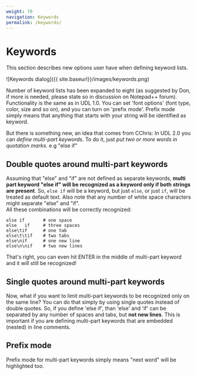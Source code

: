 ```yaml
---
weight: 70
navigation: Keywords
permalink: /keywords/
---
```


# Keywords

This section describes new options user have when defining keyword lists.

![Keywords dialog]({{ site.baseurl}}/images/keywords.png)

Number of keyword lists has been expanded to eight (as suggested by Don, if more is needed, please state so in discussion on Notepad++ forum). Functionality is the same as in UDL 1.0. You can set 'font options' (font type, color, size and so on), and you can turn on 'prefix mode'. Prefix mode simply means that anything that starts with your string will be identified as keyword.

But there is something new, an idea that comes from CChris: In UDL 2.0 you can *define multi-part keywords*. To do it, just *put two or more words in quotation marks*. e.g "else if"

## Double quotes around multi-part keywords

Assuming that "else" and "if" are not defined as separate keywords, **multi part keyword "else if" will be recognized as a keyword only if both strings are present**. So, `else if` will be a keyword, but just `else`, or just `if`, will be treated as default text. Also note that any number of white space characters might separate "else" and "if".<br>
All these combinations will be correctly recognized:

```
else if       # one space
else   if     # three spaces
else\tif      # one tab
else\t\tif    # two tabs
else\nif      # one new line
else\n\nif    # two new lines
```

That's right, you can even hit ENTER in the middle of multi-part keyword and it will still be recognized!

## Single quotes around multi-part keywords

Now, what if you want to limit multi-part keywords to be recognized only on the same line? You can do that simply by using single quotes instead of double quotes. So, if you define 'else if', than 'else' and 'if' can be separated by any number of spaces and tabs, but **not new lines**. This is important if you are defining multi-part keywords that are embedded (nested) in line comments.

## Prefix mode

Prefix mode for multi-part keywords simply means "next word" will be highlighted too.
